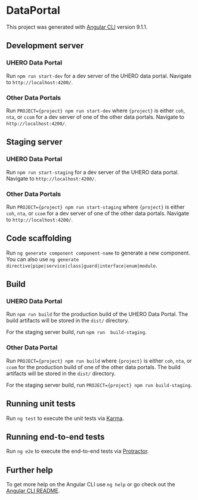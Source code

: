 # DataPortal

This project was generated with [Angular CLI](https://github.com/angular/angular-cli) version 9.1.1.

## Development server
### UHERO Data Portal
Run `npm run start-dev` for a dev server of the UHERO data portal. Navigate to `http://localhost:4200/`.

### Other Data Portals
Run `PROJECT={project} npm run start-dev` where `{project}` is either `coh`, `nta`, or `ccom` for a dev server of one of the other data portals. Navigate to `http://localhost:4200/`.

## Staging server
### UHERO Data Portal
Run `npm run start-staging` for a dev server of the UHERO data portal. Navigate to `http://localhost:4200/`.

### Other Data Portals
Run `PROJECT={project} npm run start-staging` where `{project}` is either `coh`, `nta`, or `ccom` for a dev server of one of the other data portals. Navigate to `http://localhost:4200/`.

## Code scaffolding

Run `ng generate component component-name` to generate a new component. You can also use `ng generate directive|pipe|service|class|guard|interface|enum|module`.

## Build
### UHERO Data Portal
Run `npm run build` for the production build of the UHERO Data Portal. The build artifacts will be stored in the `dist/` directory.

For the staging server build, run `npm run  build-staging`.

### Other Data Portal
Run `PROJECT={project} npm run build` where `{project}` is either `coh`, `nta`, or `ccom` for the production build of one of the other data portals. The build artifacts will be stored in the `dist/` directory.

For the staging server build, run `PROJECT={project} npm run build-staging`.

## Running unit tests

Run `ng test` to execute the unit tests via [Karma](https://karma-runner.github.io).

## Running end-to-end tests

Run `ng e2e` to execute the end-to-end tests via [Protractor](http://www.protractortest.org/).

## Further help

To get more help on the Angular CLI use `ng help` or go check out the [Angular CLI README](https://github.com/angular/angular-cli/blob/master/README.md).
